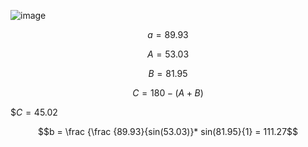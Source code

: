 ![image](https://github.com/user-attachments/assets/639cae9d-d1ca-44de-83af-103b0b513ebd)

$$a = 89.93$$

$$A = 53.03$$

$$B = 81.95$$

$$C = 180 - (A + B)$$

$$C = 45.02$

$$b = \frac {\frac {89.93}{sin(53.03)}* sin(81.95}{1} = 111.27$$


